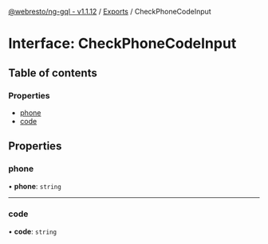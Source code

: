 [@webresto/ng-gql - v1.1.12](../README.md) / [Exports](../modules.md) / CheckPhoneCodeInput

# Interface: CheckPhoneCodeInput

## Table of contents

### Properties

- [phone](CheckPhoneCodeInput.md#phone)
- [code](CheckPhoneCodeInput.md#code)

## Properties

### phone

• **phone**: `string`

___

### code

• **code**: `string`
